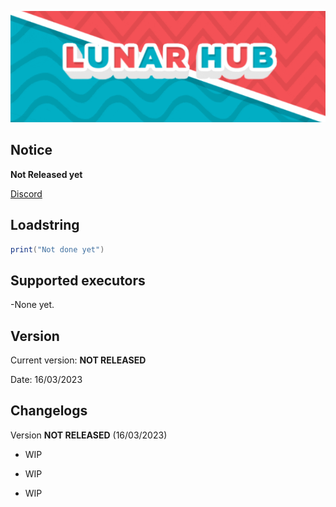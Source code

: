 ![](https://github.com/Aidanman14/LunarHub/blob/main/assets/mainGif.gif?raw=true)  
## Notice  
**Not Released yet**
<!--**This is in insanely early beta! And there is only a few games added!**-->

[Discord](https://discord.gg/qwCV4uAGYf)  

## Loadstring  
```lua
print("Not done yet")
```  
## Supported executors  
-None yet.

## Version  
Current version: **NOT RELEASED**

Date: 16/03/2023

## Changelogs
Version **NOT RELEASED** (16/03/2023)  
* WIP
+ WIP
- WIP


 

